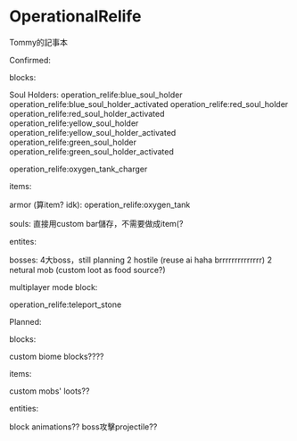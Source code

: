 # OperationalRelife

Tommy的記事本

Confirmed:

blocks:

  Soul Holders:
operation_relife:blue_soul_holder
operation_relife:blue_soul_holder_activated
operation_relife:red_soul_holder
operation_relife:red_soul_holder_activated
operation_relife:yellow_soul_holder
operation_relife:yellow_soul_holder_activated
operation_relife:green_soul_holder
operation_relife:green_soul_holder_activated

operation_relife:oxygen_tank_charger

items:

  armor (算item? idk):
operation_relife:oxygen_tank

  souls:
直接用custom bar儲存，不需要做成item(?

entites:

  bosses:
4大boss，still planning
2 hostile (reuse ai haha brrrrrrrrrrrrrr)
2 netural mob (custom loot as food source?)

multiplayer mode block:

operation_relife:teleport_stone


Planned:

  blocks:

custom biome blocks????

  items:

custom mobs' loots??

  entities:

block animations??
boss攻擊projectile??
